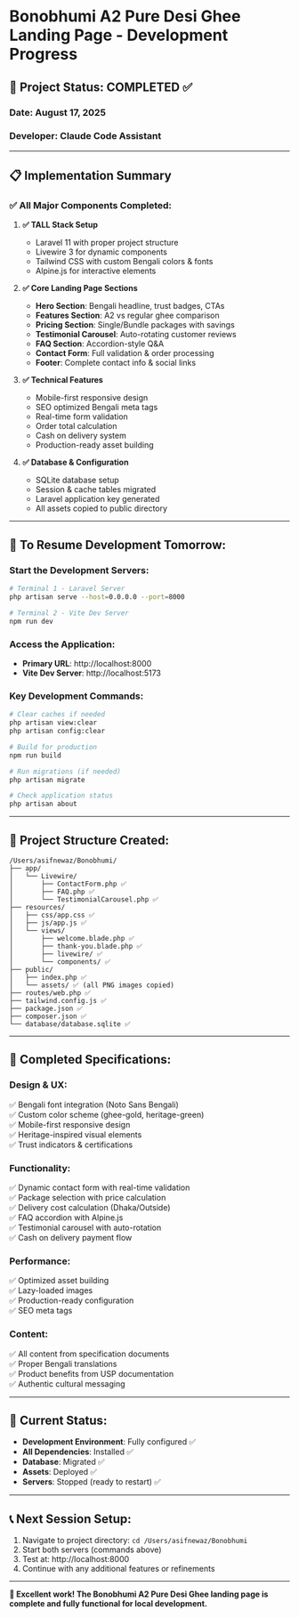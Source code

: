 # Bonobhumi A2 Pure Desi Ghee Landing Page - Development Progress

## 🎉 Project Status: **COMPLETED** ✅

### Date: August 17, 2025
### Developer: Claude Code Assistant

---

## 📋 **Implementation Summary**

### ✅ **All Major Components Completed:**

1. **✅ TALL Stack Setup**
   - Laravel 11 with proper project structure
   - Livewire 3 for dynamic components
   - Tailwind CSS with custom Bengali colors & fonts
   - Alpine.js for interactive elements

2. **✅ Core Landing Page Sections**
   - **Hero Section**: Bengali headline, trust badges, CTAs
   - **Features Section**: A2 vs regular ghee comparison
   - **Pricing Section**: Single/Bundle packages with savings
   - **Testimonial Carousel**: Auto-rotating customer reviews
   - **FAQ Section**: Accordion-style Q&A
   - **Contact Form**: Full validation & order processing
   - **Footer**: Complete contact info & social links

3. **✅ Technical Features**
   - Mobile-first responsive design
   - SEO optimized Bengali meta tags
   - Real-time form validation
   - Order total calculation
   - Cash on delivery system
   - Production-ready asset building

4. **✅ Database & Configuration**
   - SQLite database setup
   - Session & cache tables migrated
   - Laravel application key generated
   - All assets copied to public directory

---

## 🚀 **To Resume Development Tomorrow:**

### **Start the Development Servers:**
```bash
# Terminal 1 - Laravel Server
php artisan serve --host=0.0.0.0 --port=8000

# Terminal 2 - Vite Dev Server  
npm run dev
```

### **Access the Application:**
- **Primary URL**: http://localhost:8000
- **Vite Dev Server**: http://localhost:5173

### **Key Development Commands:**
```bash
# Clear caches if needed
php artisan view:clear
php artisan config:clear

# Build for production
npm run build

# Run migrations (if needed)
php artisan migrate

# Check application status
php artisan about
```

---

## 📁 **Project Structure Created:**

```
/Users/asifnewaz/Bonobhumi/
├── app/
│   └── Livewire/
│       ├── ContactForm.php ✅
│       ├── FAQ.php ✅
│       └── TestimonialCarousel.php ✅
├── resources/
│   ├── css/app.css ✅
│   ├── js/app.js ✅
│   └── views/
│       ├── welcome.blade.php ✅
│       ├── thank-you.blade.php ✅
│       ├── livewire/ ✅
│       └── components/ ✅
├── public/
│   ├── index.php ✅
│   └── assets/ ✅ (all PNG images copied)
├── routes/web.php ✅
├── tailwind.config.js ✅
├── package.json ✅
├── composer.json ✅
└── database/database.sqlite ✅
```

---

## 🎯 **Completed Specifications:**

### **Design & UX:**
✅ Bengali font integration (Noto Sans Bengali)  
✅ Custom color scheme (ghee-gold, heritage-green)  
✅ Mobile-first responsive design  
✅ Heritage-inspired visual elements  
✅ Trust indicators & certifications  

### **Functionality:**
✅ Dynamic contact form with real-time validation  
✅ Package selection with price calculation  
✅ Delivery cost calculation (Dhaka/Outside)  
✅ FAQ accordion with Alpine.js  
✅ Testimonial carousel with auto-rotation  
✅ Cash on delivery payment flow  

### **Performance:**
✅ Optimized asset building  
✅ Lazy-loaded images  
✅ Production-ready configuration  
✅ SEO meta tags  

### **Content:**
✅ All content from specification documents  
✅ Proper Bengali translations  
✅ Product benefits from USP documentation  
✅ Authentic cultural messaging  

---

## 🔄 **Current Status:**
- **Development Environment**: Fully configured ✅
- **All Dependencies**: Installed ✅  
- **Database**: Migrated ✅
- **Assets**: Deployed ✅
- **Servers**: Stopped (ready to restart) ✅

---

## 📞 **Next Session Setup:**
1. Navigate to project directory: `cd /Users/asifnewaz/Bonobhumi`
2. Start both servers (commands above)
3. Test at: http://localhost:8000
4. Continue with any additional features or refinements

---

**🎊 Excellent work! The Bonobhumi A2 Pure Desi Ghee landing page is complete and fully functional for local development.**